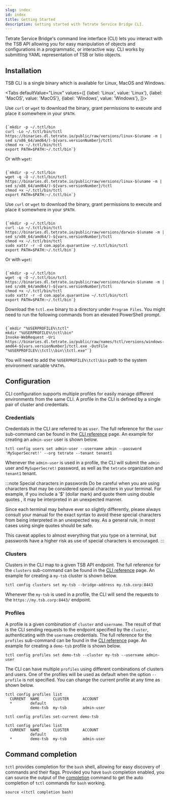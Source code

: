 ```yaml
---
slug: index
id: index
title: Getting Started
description: Getting started with Tetrate Service Bridge CLI.
---
```


Tetrate Service Bridge's command line interface (CLI) lets you interact with the
TSB API allowing you for easy manipulation of objects and configurations in a
programmatic, or interactive way. CLI works by submitting YAML representation of
TSB or Istio objects.

## Installation

TSB CLI is a single binary which is available for Linux, MacOS and Windows.

<Tabs
  defaultValue="Linux"
  values={[
    {label: 'Linux', value: 'Linux'},
    {label: 'MacOS', value: 'MacOS'},
    {label: 'Windows', value: 'Windows'},
  ]}>
  <TabItem value="Linux">

Use `curl` or `wget` to download the binary, grant permissions to execute and
place it somewhere in your `$PATH`.

<pre><code>
{`mkdir -p ~/.tctl/bin
curl -Lo ~/.tctl/bin/tctl https://binaries.dl.tetrate.io/public/raw/versions/linux-$(uname -m | sed s/x86_64/amd64/)-${vars.versionNumber}/tctl
chmod +x ~/.tctl/bin/tctl
export PATH=$PATH:~/.tctl/bin`}
</code></pre>

Or with `wget`:

<pre><code>
{`mkdir -p ~/.tctl/bin
wget -q -O ~/.tctl/bin/tctl https://binaries.dl.tetrate.io/public/raw/versions/linux-$(uname -m | sed s/x86_64/amd64/)-${vars.versionNumber}/tctl
chmod +x ~/.tctl/bin/tctl
export PATH=$PATH:~/.tctl/bin`}
</code></pre>

  </TabItem>
  <TabItem value="MacOS">

Use `curl` or `wget` to download the binary, grant permissions to execute and
place it somewhere in your `$PATH`.

<pre><code>
{`mkdir -p ~/.tctl/bin
curl -Lo ~/.tctl/bin/tctl https://binaries.dl.tetrate.io/public/raw/versions/darwin-$(uname -m | sed s/x86_64/amd64/)-${vars.versionNumber}/tctl
chmod +x ~/.tctl/bin/tctl
sudo xattr -r -d com.apple.quarantine ~/.tctl/bin/tctl
export PATH=$PATH:~/.tctl/bin`}
</code></pre>

Or with `wget`:

<pre><code>
{`mkdir -p ~/.tctl/bin
wget -q -O ~/.tctl/bin/tctl https://binaries.dl.tetrate.io/public/raw/versions/darwin-$(uname -m | sed s/x86_64/amd64/)-${vars.versionNumber}/tctl
chmod +x ~/.tctl/bin/tctl
sudo xattr -r -d com.apple.quarantine ~/.tctl/bin/tctl
export PATH=$PATH:~/.tctl/bin`}
</code></pre>

  </TabItem>
  <TabItem value="Windows">

Download the `tctl.exe` binary to a directory under `Program Files`. You might
need to run the following commands from an elevated PowerShell prompt.

<pre><code>
{`mkdir "%USERPROFILE%\tctl"
mkdir "%USERPROFILE%\tctl\bin"
Invoke-WebRequest -Uri https://binaries.dl.tetrate.io/public/raw/names/tctl/versions/windows-amd64-${vars.versionNumber}/tctl.exe -OutFile "%USERPROFILE%\\tctl\\bin\\tctl.exe"`}
</code></pre>

You will need to add the `%USERPROFILE%\tctl\bin` path to the system environment
variable `%PATH%`.

  </TabItem>
</Tabs>

## Configuration

CLI configuration supports multiple profiles for easily manage different
environments from the same CLI. A profile in the CLI is defined by a single pair
of cluster and credentials.

### Credentials

Credentials in the CLI are referred to as `user`. The full reference for the
`user` sub-command can be found in the
[CLI reference](../reference/config#tctl-config-users) page. An example for
creating an `admin-user` user is shown below.

```bash{promptUser: alice}
tctl config users set admin-user --username admin --password 'MySuperSecret!' --org tetrate --tenant tenant1
```

Whenever the `admin-user` is used in a profile, the CLI will submit the `admin`
user and `MySuperSecret!` password, as well as the `tetrate` organization and
`tenant1` tenant.

:::note Special characters in passwords
Do be careful when you are using characters that may be considered special
characters in your terminal. For example, if you include a '$' (dollar mark) and
quote them using double quotes , it may be interpreted in an unexpected manner.

Since each terminal may behave ever so slightly differently, please always
consult your manual for the exact syntax to avoid these special characters from
being interpreted in an unexpected way. As a general rule, in most cases using
single quotes should be safe.

This caveat applies to almost everything that you type on a terminal, but
passwords have a higher risk as use of special characters is encouraged.
:::

### Clusters

Clusters in the CLI map to a given TSB API endpoint. The full reference for the
`clusters` sub-command can be found in the
[CLI reference](../reference/config#tctl-config-clusters) page. An example for
creating a `my-tsb` cluster is shown below.

```bash{promptUser: alice}
tctl config clusters set my-tsb --bridge-address my.tsb.corp:8443
```

Whenever the `my-tsb` is used in a profile, the CLI will send the requests to
the `https://my.tsb.corp:8443/` endpoint.

### Profiles

A profile is a given combination of `cluster` and `username`. The result of that is
the CLI sending requests to the endpoint specified by the `cluster`,
authenticating with the `username` credentials. The full reference for the
`profiles` sub-command can be found in the
[CLI reference](../reference/config#tctl-config-profiles) page. An example for
creating a `demo-tsb` profile is shown below.

```bash{promptUser: alice}
tctl config profiles set demo-tsb --cluster my-tsb --username admin-user
```

The CLI can have multiple `profiles` using different combinations of clusters
and users. One of the profiles will be used as default when the option
`--profile` is not specified. You can change the current profile at any time as
shown below.

```bash{promptUser: alice}{outputLines: 2-5,7,9-11}
tctl config profiles list
  CURRENT  NAME      CLUSTER      ACCOUNT
  *        default
           demo-tsb  my-tsb       admin-user

tctl config profiles set-current demo-tsb

tctl config profiles list
  CURRENT  NAME      CLUSTER      ACCOUNT
           default
  *        demo-tsb  my-tsb       admin-user
```

## Command completion

`tctl` provides completion for the `bash` shell, allowing for easy discovery of
commands and their flags. Provided you have `bash` completion enabled, you can
source the output of the [completion](../reference/completion) command to get
the auto completion of `tctl` commands for `bash` working.

```bash{promptUser: alice}
source <(tctl completion bash)
```
